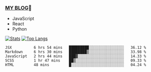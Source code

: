 ### [MY BLOG](https://github.com/festina-lente-z/haizhetang.github.io):hugs:
- JavaScript
- React
- Python

<!--
**festina-lente-z/festina-lente-z** is a ✨ _special_ ✨ repository because its `README.md` (this file) appears on your GitHub profile.

Here are some ideas to get you started:

- 🔭 I’m currently working on ...
- 🌱 I’m currently learning ...
- 👯 I’m looking to collaborate on ...
- 🤔 I’m looking for help with ...
- 💬 Ask me about ...
- 📫 How to reach me: ...
- 😄 Pronouns: ...
- ⚡ Fun fact: ...
-->
[![Stats](https://github-readme-stats.vercel.app/api?username=festina-lente-z&show_icons=true&count_private=true&theme=radical)](https://github.com/festina-lente-z)
[![Top Langs](https://github-readme-stats.vercel.app/api/top-langs/?username=festina-lente-z&layout=compact&theme=radical)](https://github.com/festina-lente-z)

<!--START_SECTION:waka-->
```text
JSX          6 hrs 54 mins   █████████░░░░░░░░░░░░░░░░   36.12 % 
Markdown     6 hrs 30 mins   ████████▒░░░░░░░░░░░░░░░░   33.98 % 
JavaScript   2 hrs 44 mins   ███▓░░░░░░░░░░░░░░░░░░░░░   14.33 % 
SCSS         1 hr 47 mins    ██▒░░░░░░░░░░░░░░░░░░░░░░   09.33 % 
HTML         48 mins         █░░░░░░░░░░░░░░░░░░░░░░░░   04.24 % 
```
<!--END_SECTION:waka-->
